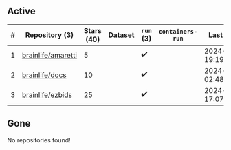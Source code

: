 ## Active
| # | Repository (3) | Stars (40) | Dataset | `run` (3) | `containers-run` | Last Modified |
| --- | --- | --- | --- | --- | --- | --- |
| 1 | [brainlife/amaretti](https://github.com/brainlife/amaretti) | 5 |  | :heavy_check_mark: |  | 2024-09-01 19:19:29+00:00 |
| 2 | [brainlife/docs](https://github.com/brainlife/docs) | 10 |  | :heavy_check_mark: |  | 2024-08-31 02:48:47+00:00 |
| 3 | [brainlife/ezbids](https://github.com/brainlife/ezbids) | 25 |  | :heavy_check_mark: |  | 2024-08-28 17:07:17+00:00 |

## Gone
No repositories found!
